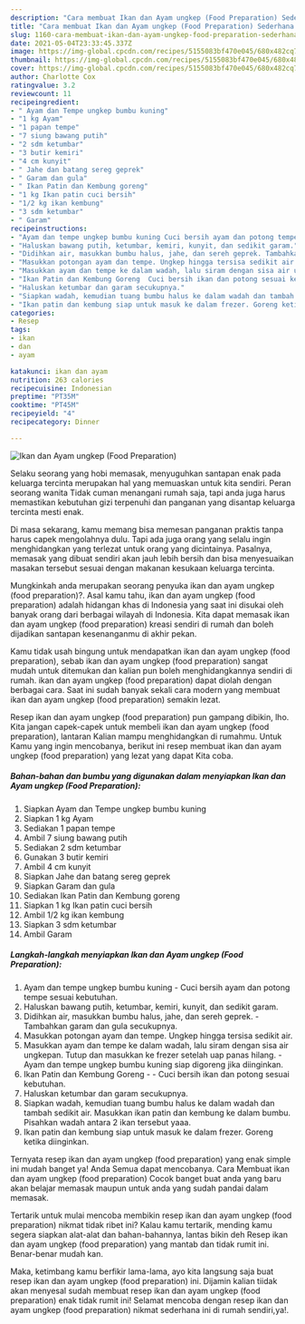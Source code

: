```yaml
---
description: "Cara membuat Ikan dan Ayam ungkep (Food Preparation) Sederhana dan Mudah Dibuat"
title: "Cara membuat Ikan dan Ayam ungkep (Food Preparation) Sederhana dan Mudah Dibuat"
slug: 1160-cara-membuat-ikan-dan-ayam-ungkep-food-preparation-sederhana-dan-mudah-dibuat
date: 2021-05-04T23:33:45.337Z
image: https://img-global.cpcdn.com/recipes/5155083bf470e045/680x482cq70/ikan-dan-ayam-ungkep-food-preparation-foto-resep-utama.jpg
thumbnail: https://img-global.cpcdn.com/recipes/5155083bf470e045/680x482cq70/ikan-dan-ayam-ungkep-food-preparation-foto-resep-utama.jpg
cover: https://img-global.cpcdn.com/recipes/5155083bf470e045/680x482cq70/ikan-dan-ayam-ungkep-food-preparation-foto-resep-utama.jpg
author: Charlotte Cox
ratingvalue: 3.2
reviewcount: 11
recipeingredient:
- " Ayam dan Tempe ungkep bumbu kuning"
- "1 kg Ayam"
- "1 papan tempe"
- "7 siung bawang putih"
- "2 sdm ketumbar"
- "3 butir kemiri"
- "4 cm kunyit"
- " Jahe dan batang sereg geprek"
- " Garam dan gula"
- " Ikan Patin dan Kembung goreng"
- "1 kg Ikan patin cuci bersih"
- "1/2 kg ikan kembung"
- "3 sdm ketumbar"
- " Garam"
recipeinstructions:
- "Ayam dan tempe ungkep bumbu kuning Cuci bersih ayam dan potong tempe sesuai kebutuhan."
- "Haluskan bawang putih, ketumbar, kemiri, kunyit, dan sedikit garam."
- "Didihkan air, masukkan bumbu halus, jahe, dan sereh geprek. Tambahkan garam dan gula secukupnya."
- "Masukkan potongan ayam dan tempe. Ungkep hingga tersisa sedikit air."
- "Masukkan ayam dan tempe ke dalam wadah, lalu siram dengan sisa air ungkepan. Tutup dan masukkan ke frezer setelah uap panas hilang.  Ayam dan tempe ungkep bumbu kuning siap digoreng jika diinginkan."
- "Ikan Patin dan Kembung Goreng  Cuci bersih ikan dan potong sesuai kebutuhan."
- "Haluskan ketumbar dan garam secukupnya."
- "Siapkan wadah, kemudian tuang bumbu halus ke dalam wadah dan tambah sedikit air. Masukkan ikan patin dan kembung ke dalam bumbu. Pisahkan wadah antara 2 ikan tersebut yaaa."
- "Ikan patin dan kembung siap untuk masuk ke dalam frezer. Goreng ketika diinginkan."
categories:
- Resep
tags:
- ikan
- dan
- ayam

katakunci: ikan dan ayam 
nutrition: 263 calories
recipecuisine: Indonesian
preptime: "PT35M"
cooktime: "PT45M"
recipeyield: "4"
recipecategory: Dinner

---
```



![Ikan dan Ayam ungkep (Food Preparation)](https://img-global.cpcdn.com/recipes/5155083bf470e045/680x482cq70/ikan-dan-ayam-ungkep-food-preparation-foto-resep-utama.jpg)

Selaku seorang yang hobi memasak, menyuguhkan santapan enak pada keluarga tercinta merupakan hal yang memuaskan untuk kita sendiri. Peran seorang  wanita Tidak cuman menangani rumah saja, tapi anda juga harus memastikan kebutuhan gizi terpenuhi dan panganan yang disantap keluarga tercinta mesti enak.

Di masa  sekarang, kamu memang bisa memesan panganan praktis tanpa harus capek mengolahnya dulu. Tapi ada juga orang yang selalu ingin menghidangkan yang terlezat untuk orang yang dicintainya. Pasalnya, memasak yang dibuat sendiri akan jauh lebih bersih dan bisa menyesuaikan masakan tersebut sesuai dengan makanan kesukaan keluarga tercinta. 



Mungkinkah anda merupakan seorang penyuka ikan dan ayam ungkep (food preparation)?. Asal kamu tahu, ikan dan ayam ungkep (food preparation) adalah hidangan khas di Indonesia yang saat ini disukai oleh banyak orang dari berbagai wilayah di Indonesia. Kita dapat memasak ikan dan ayam ungkep (food preparation) kreasi sendiri di rumah dan boleh dijadikan santapan kesenanganmu di akhir pekan.

Kamu tidak usah bingung untuk mendapatkan ikan dan ayam ungkep (food preparation), sebab ikan dan ayam ungkep (food preparation) sangat mudah untuk ditemukan dan kalian pun boleh menghidangkannya sendiri di rumah. ikan dan ayam ungkep (food preparation) dapat diolah dengan berbagai cara. Saat ini sudah banyak sekali cara modern yang membuat ikan dan ayam ungkep (food preparation) semakin lezat.

Resep ikan dan ayam ungkep (food preparation) pun gampang dibikin, lho. Kita jangan capek-capek untuk membeli ikan dan ayam ungkep (food preparation), lantaran Kalian mampu menghidangkan di rumahmu. Untuk Kamu yang ingin mencobanya, berikut ini resep membuat ikan dan ayam ungkep (food preparation) yang lezat yang dapat Kita coba.

<!--inarticleads1-->

##### Bahan-bahan dan bumbu yang digunakan dalam menyiapkan Ikan dan Ayam ungkep (Food Preparation):

1. Siapkan  Ayam dan Tempe ungkep bumbu kuning
1. Siapkan 1 kg Ayam
1. Sediakan 1 papan tempe
1. Ambil 7 siung bawang putih
1. Sediakan 2 sdm ketumbar
1. Gunakan 3 butir kemiri
1. Ambil 4 cm kunyit
1. Siapkan  Jahe dan batang sereg geprek
1. Siapkan  Garam dan gula
1. Sediakan  Ikan Patin dan Kembung goreng
1. Siapkan 1 kg Ikan patin cuci bersih
1. Ambil 1/2 kg ikan kembung
1. Siapkan 3 sdm ketumbar
1. Ambil  Garam




<!--inarticleads2-->

##### Langkah-langkah menyiapkan Ikan dan Ayam ungkep (Food Preparation):

1. Ayam dan tempe ungkep bumbu kuning - Cuci bersih ayam dan potong tempe sesuai kebutuhan.
1. Haluskan bawang putih, ketumbar, kemiri, kunyit, dan sedikit garam.
1. Didihkan air, masukkan bumbu halus, jahe, dan sereh geprek. - Tambahkan garam dan gula secukupnya.
1. Masukkan potongan ayam dan tempe. Ungkep hingga tersisa sedikit air.
1. Masukkan ayam dan tempe ke dalam wadah, lalu siram dengan sisa air ungkepan. Tutup dan masukkan ke frezer setelah uap panas hilang.  - Ayam dan tempe ungkep bumbu kuning siap digoreng jika diinginkan.
1. Ikan Patin dan Kembung Goreng -  - Cuci bersih ikan dan potong sesuai kebutuhan.
1. Haluskan ketumbar dan garam secukupnya.
1. Siapkan wadah, kemudian tuang bumbu halus ke dalam wadah dan tambah sedikit air. Masukkan ikan patin dan kembung ke dalam bumbu. Pisahkan wadah antara 2 ikan tersebut yaaa.
1. Ikan patin dan kembung siap untuk masuk ke dalam frezer. Goreng ketika diinginkan.




Ternyata resep ikan dan ayam ungkep (food preparation) yang enak simple ini mudah banget ya! Anda Semua dapat mencobanya. Cara Membuat ikan dan ayam ungkep (food preparation) Cocok banget buat anda yang baru akan belajar memasak maupun untuk anda yang sudah pandai dalam memasak.

Tertarik untuk mulai mencoba membikin resep ikan dan ayam ungkep (food preparation) nikmat tidak ribet ini? Kalau kamu tertarik, mending kamu segera siapkan alat-alat dan bahan-bahannya, lantas bikin deh Resep ikan dan ayam ungkep (food preparation) yang mantab dan tidak rumit ini. Benar-benar mudah kan. 

Maka, ketimbang kamu berfikir lama-lama, ayo kita langsung saja buat resep ikan dan ayam ungkep (food preparation) ini. Dijamin kalian tiidak akan menyesal sudah membuat resep ikan dan ayam ungkep (food preparation) enak tidak rumit ini! Selamat mencoba dengan resep ikan dan ayam ungkep (food preparation) nikmat sederhana ini di rumah sendiri,ya!.

